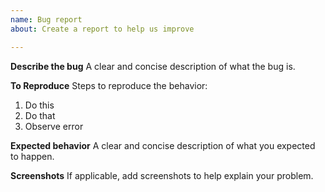 ```yaml
---
name: Bug report
about: Create a report to help us improve

---
```


**Describe the bug**
A clear and concise description of what the bug is.

**To Reproduce**
Steps to reproduce the behavior:
1. Do this
2. Do that
3. Observe error

**Expected behavior**
A clear and concise description of what you expected to happen.

**Screenshots**
If applicable, add screenshots to help explain your problem.
